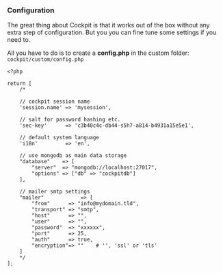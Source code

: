 ### Configuration


The great thing about Cockpit is that it works out of the box without any extra step of configuration. But you you can fine tune some settings if you need to.

All you have to do is to create a **config.php** in the custom folder: <code>cockpit/custom/config.php</code>

```
<?php

return [
    /*

    // cockpit session name
    'session.name' => 'mysession',

    // salt for password hashing etc.
    'sec-key'      => 'c3b40c4c-db44-s5h7-a814-b4931a15e5e1',

    // default system language
    'i18n'         => 'en',

    // use mongodb as main data storage
    "database"    => [
        "server"  => "mongodb://localhost:27017",
        "options" => ["db" => "cockpitdb"]
    ],

    // mailer smtp settings
    "mailer"            => [
        "from"      => "info@mydomain.tld",
        "transport" => "smtp",
        "host"      => "",
        "user"      => "",
        "password"  => "xxxxxx",
        "port"      => 25,
        "auth"      => true,
        "encryption"=> ""    # '', 'ssl' or 'tls'
    ]
    */
];
```
